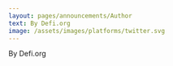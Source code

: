 ```yaml
---
layout: pages/announcements/Author
text: By Defi.org
image: /assets/images/platforms/twitter.svg
---
```

By Defi.org